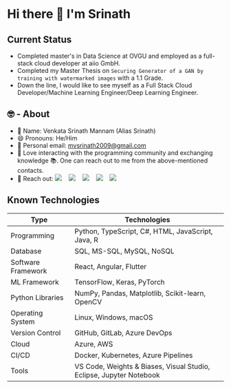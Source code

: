 # Hi there 👋 I'm Srinath

## Current Status
- Completed master's in Data Science at OVGU and employed as a full-stack cloud developer at aiio GmbH.
- Completed my Master Thesis on ` Securing Generator of a GAN by training with watermarked images ` with a 1.1 Grade.
- Down the line, I would like to see myself as a Full Stack Cloud Developer/Machine Learning Engineer/Deep Learning Engineer.

## 🤓 - About

- 👤 Name: Venkata Srinath Mannam (Alias Srinath)
- 😄 Pronouns: He/Him
- 📧 Personal email: mvsrinath2009@gmail.com
- 💬 Love interacting with the programming community and exchanging knowledge 📚. One can reach out to me from the above-mentioned contacts.
- 🔗 Reach out: 
  [<img src="https://img.shields.io/badge/-LinkedIn-0077B5?style=flat&logo=linkedin&logoColor=white" />](https://www.linkedin.com/in/mvsrinath/)
  &nbsp;&nbsp;
  [<img src="https://img.shields.io/badge/-Medium-12100E?style=flat&logo=medium&logoColor=white" />](https://medium.com/@srinath95)
  &nbsp;&nbsp;
  [<img src="https://img.shields.io/badge/-Twitter-1DA1F2?style=flat&logo=twitter&logoColor=white" />](https://twitter.com/sri_mannam)
  &nbsp;&nbsp;
  [<img src="https://img.shields.io/badge/-Google%20Scholar-4285F4?style=flat&logo=google-scholar&logoColor=white" />](https://scholar.google.com/citations?user=8cvm9AEAAAAJ&hl=en)
  &nbsp;&nbsp;
  [<img src="https://img.shields.io/badge/-Instagram-E4405F?style=flat&logo=instagram&logoColor=white" />](https://www.instagram.com/srinath_mannam/)


## Known Technologies

| Type               | Technologies                                                                                       |
|--------------------|----------------------------------------------------------------------------------------------------|
| Programming        | Python, TypeScript, C#, HTML, JavaScript, Java, R                                                  |
| Database           | SQL, MS-SQL, MySQL, NoSQL                                                                        |
| Software Framework | React, Angular, Flutter                                                                            |
| ML Framework       | TensorFlow, Keras, PyTorch                                                                         |
| Python Libraries   | NumPy, Pandas, Matplotlib, Scikit-learn, OpenCV                                                    |  
| Operating System   | Linux, Windows, macOS                                                                              |
| Version Control    | GitHub, GitLab, Azure DevOps                                                                       |
| Cloud              | Azure, AWS                                                                                         |
| CI/CD              | Docker, Kubernetes, Azure Pipelines                                                                |
| Tools              | VS Code, Weights & Biases, Visual Studio, Eclipse, Jupyter Notebook                                |




<!-- ## Some Stats -->
<!-- <img src="https://github-readme-stats.vercel.app/api?username=mannam95&show_icons=true&theme=synthwave&locale=en" width="48%"/> -->
<!-- <img src="https://github-readme-stats.vercel.app/api/top-langs?username=mannam95&show_icons=true&theme=synthwave&locale=en&layout=compact" width="500" /> -->
 
